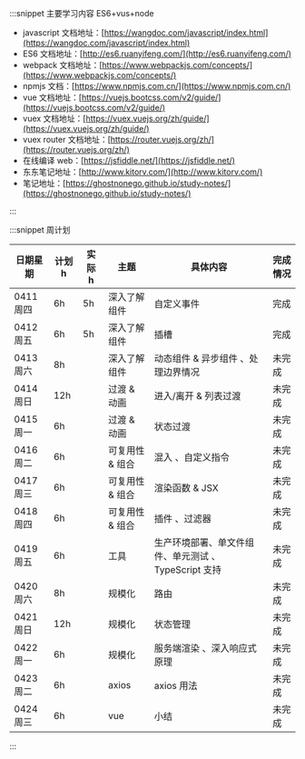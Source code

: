 :::snippet 主要学习内容 ES6+vus+node

-   javascript 文档地址：[https://wangdoc.com/javascript/index.html](https://wangdoc.com/javascript/index.html)
-   ES6 文档地址：[http://es6.ruanyifeng.com/](http://es6.ruanyifeng.com/)
-   webpack 文档地址：[https://www.webpackjs.com/concepts/](https://www.webpackjs.com/concepts/)
-   npmjs 文档：[https://www.npmjs.com.cn/](https://www.npmjs.com.cn/)
-   vue 文档地址：[https://vuejs.bootcss.com/v2/guide/](https://vuejs.bootcss.com/v2/guide/)
-   vuex 文档地址：[https://vuex.vuejs.org/zh/guide/](https://vuex.vuejs.org/zh/guide/)
-   vuex router 文档地址：[https://router.vuejs.org/zh/](https://router.vuejs.org/zh/)
-   在线编译 web：[https://jsfiddle.net/](https://jsfiddle.net/)
-   东东笔记地址：[http://www.kitorv.com/](http://www.kitorv.com/)
-   笔记地址：[https://ghostnonego.github.io/study-notes/](https://ghostnonego.github.io/study-notes/)

:::

:::snippet 周计划

| 日期星期  | 计划 h | 实际 h | 主题            | 具体内容                                             | 完成情况 |
| --------- | ------ | ------ | --------------- | ---------------------------------------------------- | -------- |
| 0411 周四 | 6h     | 5h     | 深入了解组件    | 自定义事件                                           | 完成     |
| 0412 周五 | 6h     | 5h     | 深入了解组件    | 插槽                                                 | 完成     |
| 0413 周六 | 8h     |        | 深入了解组件    | 动态组件 & 异步组件 、处理边界情况                   | 未完成   |
| 0414 周日 | 12h    |        | 过渡 & 动画     | 进入/离开 & 列表过渡                                 | 未完成   |
| 0415 周一 | 6h     |        | 过渡 & 动画     | 状态过渡                                             | 未完成   |
| 0416 周二 | 6h     |        | 可复用性 & 组合 | 混入 、自定义指令                                    | 未完成   |
| 0417 周三 | 6h     |        | 可复用性 & 组合 | 渲染函数 & JSX                                       | 未完成   |
| 0418 周四 | 6h     |        | 可复用性 & 组合 | 插件 、过滤器                                        | 未完成   |
| 0419 周五 | 6h     |        | 工具            | 生产环境部署、单文件组件、单元测试 、TypeScript 支持 | 未完成   |
| 0420 周六 | 8h     |        | 规模化          | 路由                                                 | 未完成   |
| 0421 周日 | 12h    |        | 规模化          | 状态管理                                             | 未完成   |
| 0422 周一 | 6h     |        | 规模化          | 服务端渲染 、深入响应式原理                          | 未完成   |
| 0423 周二 | 6h     |        | axios           | axios 用法                                           | 未完成   |
| 0424 周三 | 6h     |        | vue             | 小结                                                 | 未完成   |

:::
